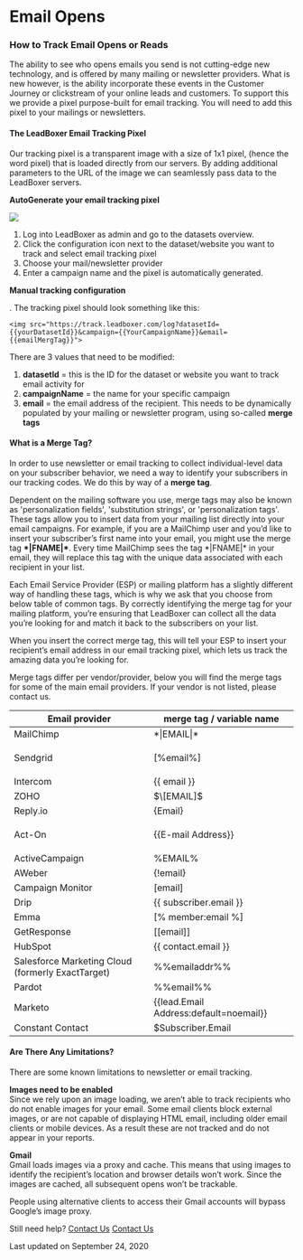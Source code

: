 # Email Opens

### How to Track Email Opens or Reads

The ability to see who opens emails you send is not cutting-edge new technology, and is offered by many mailing or newsletter providers. What is new however, is the ability incorporate these events in the Customer Journey or clickstream of your online leads and customers. To support this we provide a pixel purpose-built for email tracking. You will need to add this pixel to your mailings or newsletters.&#x20;

#### The LeadBoxer Email Tracking Pixel&#x20;

Our tracking pixel is a transparent image with a size of 1x1 pixel, (hence the word pixel) that is loaded directly from our servers. By adding additional parameters to the URL of the image we can seamlessly pass data to the LeadBoxer servers.&#x20;

**AutoGenerate your email tracking pixel**

![](https://d33v4339jhl8k0.cloudfront.net/docs/assets/565e1cb7c697915b26a5c214/images/5abf3f16042863794fbeca16/file-KxSr9Uz4pD.png)

1. Log into LeadBoxer as admin and go to the datasets overview.&#x20;
2. Click the configuration icon next to the dataset/website you want to track and select email tracking pixel
3. Choose your mail/newsletter provider&#x20;
4. Enter a campaign name and the pixel is automatically generated.&#x20;

**Manual tracking configuration**

. The tracking pixel should look something like this:&#x20;

```
<img src="https://track.leadboxer.com/log?datasetId={{yourDatasetId}}&campaign={{YourCampaignName}}&email={{emailMergTag}}">
```

There are 3 values that need to be modified:&#x20;

1. **datasetId** = this is the ID for the dataset or website you want to track email activity for&#x20;
2. **campaignName** = the name for your specific campaign&#x20;
3. **email** = the email address of the recipient. This needs to be dynamically populated by your mailing or newsletter program, using so-called **merge tags**&#x20;

#### What is a Merge Tag?

In order to use newsletter or email tracking to collect individual-level data on your subscriber behavior, we need a way to identify your subscribers in our tracking codes. We do this by way of a  **merge tag**.

Dependent on the mailing software you use, merge tags may also be known as 'personalization fields', 'substitution strings', or 'personalization tags'. These tags allow you to insert data from your mailing list directly into your email campaigns. For example, if you are a MailChimp user and you’d like to insert your subscriber’s first name into your email, you might use the merge tag  **\*|FNAME|\***. Every time MailChimp sees the tag \*|FNAME|\* in your email, they will replace this tag with the unique data associated with each recipient in your list.

Each Email Service Provider (ESP) or mailing platform has a slightly different way of handling these tags, which is why we ask that you choose from below table of common tags. By correctly identifying the merge tag for your mailing platform, you’re ensuring that LeadBoxer can collect all the data you’re looking for and match it back to the subscribers on your list.

When you insert the correct merge tag, this will tell your ESP to insert your recipient’s email address in our email tracking pixel, which lets us track the amazing data you’re looking for.

Merge tags differ per vendor/provider, below you will find the merge tags for some of the main email providers. If your vendor is not listed, please contact us.

| Email provider                                    | merge tag / variable name                |
| ------------------------------------------------- | ---------------------------------------- |
| MailChimp                                         | \*\|EMAIL\|\*                            |
| Sendgrid                                          | <p>[%email%]<br></p>                     |
| Intercom                                          | \{{ email \}}                            |
| ZOHO                                              | $\[EMAIL]$                               |
| Reply.io                                          | {Email}                                  |
| <p>Act-On<br></p>                                 | \{{E-mail Address\}}                     |
| ActiveCampaign                                    | %EMAIL%                                  |
| AWeber                                            | {!email}                                 |
| Campaign Monitor                                  | \[email]                                 |
| Drip                                              | \{{ subscriber.email \}}                 |
| Emma                                              | \[% member:email %]                      |
| GetResponse                                       | \[\[email]]                              |
| HubSpot                                           | \{{ contact.email \}}                    |
| Salesforce Marketing Cloud (formerly ExactTarget) | %%emailaddr%%                            |
| Pardot                                            | %%email%%                                |
| Marketo                                           | \{{lead.Email Address:default=noemail\}} |
| Constant Contact                                  | $Subscriber.Email                        |

#### Are There Any Limitations?

There are some known limitations to newsletter or email tracking.&#x20;

**Images need to be enabled**\
Since we rely upon an image loading, we aren’t able to track recipients who do not enable images for your email. Some email clients block external images, or are not capable of displaying HTML email, including older email clients or mobile devices. As a result these are not tracked and do not appear in your reports.

**Gmail**\
Gmail loads images via a proxy and cache. This means that using images to identify the recipient’s location and browser details won’t work. Since the images are cached, all subsequent opens won’t be trackable.

People using alternative clients to access their Gmail accounts will bypass Google’s image proxy.

Still need help? [Contact Us](broken-reference) [Contact Us](broken-reference)

Last updated on September 24, 2020
